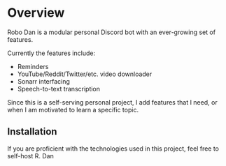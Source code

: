 # Overview

Robo Dan is a modular personal Discord bot with an ever-growing set of features.

Currently the features include:

- Reminders
- YouTube/Reddit/Twitter/etc. video downloader
- Sonarr interfacing
- Speech-to-text transcription

Since this is a self-serving personal project, I add features that I need, or when I am motivated to learn a specific topic.

## Installation

If you are proficient with the technologies used in this project, feel free to self-host R. Dan
